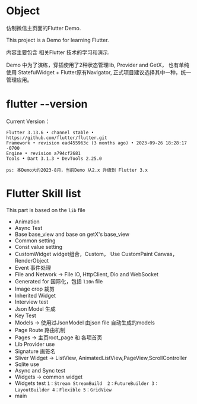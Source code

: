 # Object

仿制微信主页面的Flutter Demo.

This project is a Demo for learning Flutter.

内容主要包含 相关Flutter 技术的学习和演示.

Demo 中为了演练，穿插使用了2种状态管理lib, Provider and GetX， 也有单纯使用 StatefulWidget + Flutter原有Navigator,
正式项目建议选择其中一种，统一管理应用。


# flutter --version

Current Version：
```
Flutter 3.13.6 • channel stable • https://github.com/flutter/flutter.git
Framework • revision ead455963c (3 months ago) • 2023-09-26 18:28:17 -0700
Engine • revision a794cf2681
Tools • Dart 3.1.3 • DevTools 2.25.0
```
`ps: 本Demo大约2023-8月，当前Demo 从2.x 升级到 Flutter 3.x`


# Flutter Skill list
This part is based on the `lib` file
* Animation
* Async Test
* Base  base_view and base on getX's base_view 
* Common setting
* Const value setting
* CustomWidget  widget组合，Custom， Use  CustomPaint Canvas，RenderObject
* Event 事件处理
* File and Network -> File IO, HttpClient, Dio and WebSocket
* Generated for 国际化，包括 `l10n` file 
* Image crop  裁剪
* Inherited Widget 
* Interview test
* Json Model 生成
* Key Test
* Models  -> 使用过JsonModel 由json file 自动生成的models
* Page Route 路由机制
* Pages -> 主页root_page 和 各项首页
* Lib Provider use
* Signature  画签名
* Sliver Widget -> ListView, AnimatedListView,PageView,ScrollController
* Sqlite use
* Async and Sync test
* Widgets  -> common widget
* Widgets test `1：Stream StreamBuild  2：FutureBuilder 3：LayoutBuilder 4：Flexible 5：GridView`
* main 


